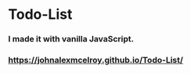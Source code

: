 # Todo-List
### I made it with vanilla JavaScript.
### https://johnalexmcelroy.github.io/Todo-List/
